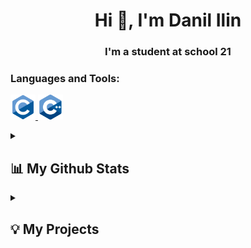 <h1 align="center">Hi 👋, I'm Danil Ilin</h1>
<h3 align="center">I'm a student at school 21</h3>

<!-- <h3 align="left">Connect with me:</h3> -->
<!-- <p align="left"> -->
<!-- </p> -->
<h3 align="left">Languages and Tools:</h3>
<p align="left"> <a href=" target="_blank" rel="noreferrer"> <img src="https://raw.githubusercontent.com/devicons/devicon/master/icons/c/c-original.svg" alt="c" width="40" height="40"/> </a> <a href="" target="_blank" rel="noreferrer"> <img src="https://raw.githubusercontent.com/devicons/devicon/master/icons/cplusplus/cplusplus-original.svg" alt="cplusplus" width="40" height="40"/> </a> 
</p>

<details> 
  <summary><h2>📊 My Github Stats</h2></summary>
<div align="center">
  <img src="https://github-readme-stats.vercel.app/api?hide_title=true&hide_rank=false&show_icons=true&include_all_commits=true&count_private=true&disable_animations=false&theme=github_dark&locale=en&hide_border=true&username=freiqq" height="150"  alt="stats graph"  />
  <img src="https://github-readme-stats.vercel.app/api/top-langs?locale=en&hide_title=false&layout=compact&card_width=310&langs_count=6&theme=github_dark&hide_border=true&username=freiqq" height="150" alt="languages graph"  />
</div>

<br />

[![Ashutosh's github activity graph](https://activity-graph.herokuapp.com/graph?username=freiqq&theme=github-dark&hide_border=true&hide_title=true)](https://github.com/ashutosh00710/github-readme-activity-graph)
</details>

<details> 
  <summary><h2>💡 My Projects </h2></summary>

| Project name <img width=450/>                                                                                                                                                              | Description                                                                                                                                                                                                                                                                                          |
|--------------------------------------------------------------------------------------------------------------------------------------------------------------------------------------------|------------------------------------------------------------------------------------------------------------------------------------------------------------------------------------------------------------------------------------------------------------------------------------------------------|
| [![Readme Card](https://github-readme-stats.vercel.app/api/pin/?username=freiqq&repo=containers&show_owner=true&theme=github_dark&hide_border=true)](https://github.com/freiqq/containers) | As part of this project, I wrote my own library that implements the main standard C++ container classes: list, map, queue, set, stack, and vector. The implementation provides a full set of standard methods and attributes for working with elements, container occupancy checking, and iteration. |
| [![Readme Card](https://github-readme-stats.vercel.app/api/pin/?username=freiqq&repo=matrix&show_owner=true&theme=github_dark&hide_border=true)](https://github.com/freiqq/matrix)         |

</details>
